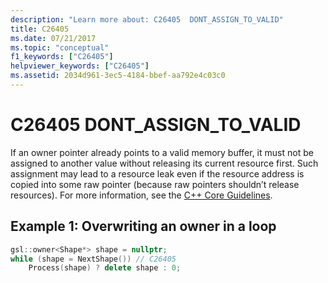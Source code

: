```yaml
---
description: "Learn more about: C26405  DONT_ASSIGN_TO_VALID"
title: C26405
ms.date: 07/21/2017
ms.topic: "conceptual"
f1_keywords: ["C26405"]
helpviewer_keywords: ["C26405"]
ms.assetid: 2034d961-3ec5-4184-bbef-aa792e4c03c0
---
```

# C26405  DONT_ASSIGN_TO_VALID

If an owner pointer already points to a valid memory buffer, it must not be assigned to another value without releasing its current resource first. Such assignment may lead to a resource leak even if the resource address is copied into some raw pointer (because raw pointers shouldn’t release resources). For more information, see the [C++ Core Guidelines](https://github.com/isocpp/CppCoreGuidelines/blob/master/CppCoreGuidelines.md#r3-a-raw-pointer-a-t-is-non-owning).

## Example 1: Overwriting an owner in a loop

```cpp
gsl::owner<Shape*> shape = nullptr;
while (shape = NextShape()) // C26405
    Process(shape) ? delete shape : 0;
```
